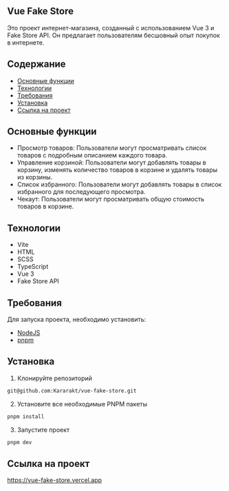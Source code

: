 ## Vue Fake Store 
Это проект интернет-магазина, созданный с использованием Vue 3 и Fake Store API. Он предлагает пользователям бесшовный опыт покупок в интернете.

## Содержание
- [Основные функции](#основные-функции)
- [Технологии](#технологии)
- [Требования](#требования)
- [Установка](#установка)
- [Ссылка на проект](#ссылка-на-проект)

## Основные функции
- Просмотр товаров: Пользователи могут просматривать список товаров с подробным описанием каждого товара.
- Управление корзиной: Пользователи могут добавлять товары в корзину, изменять количество товаров в корзине и удалять товары из корзины.
- Список избранного: Пользователи могут добавлять товары в список избранного для последующего просмотра.
- Чекаут: Пользователи могут просматривать общую стоимость товаров в корзине.

## Технологии
- Vite
- HTML
- SCSS
- TypeScript
- Vue 3
- Fake Store API

## Требования
Для запуска проекта, необходимо установить:
- [NodeJS](https://nodejs.org/en/download)
- [pnpm](https://pnpm.io/installation)

## Установка
1. Клонируйте репозиторий
```sh
git@github.com:Kararakt/vue-fake-store.git
```
2. Установите все необходимые PNPM пакеты
```sh
pnpm install
```
3. Запустите проект
```sh
pnpm dev
```

## Ссылка на проект
https://vue-fake-store.vercel.app
